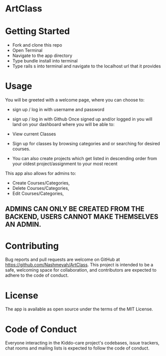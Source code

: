 # ArtClass
# Getting Started
* Fork and clone this repo
* Open Terminal
* Navigate to the app directory
* Type bundle install into terminal
* Type rails s into terminal and navigate to the localhost url that it provides
# Usage
You will be greeted with a welcome page, where you can choose to:

* sign up / log in with username and password
* sign up / log in with Github
Once signed up and/or logged in you will land on your dashboard where you will be able to:

* View current Classes
* Sign up for classes by browsing categories and or searching for desired courses. 
* You can also create projects which get listed in descending order from your oldest project/assignment to your most recent

This app also allows for admins to:

* Create Courses/Categories,
* Delete Courses/Categories,
* Edit Courses/Categories,

## ADMINS CAN ONLY BE CREATED FROM THE BACKEND, USERS CANNOT MAKE THEMSELVES AN ADMIN.

# Contributing
Bug reports and pull requests are welcome on GitHub at https://github.com/Nashmeyah/ArtClass. This project is intended to be a safe, welcoming space for collaboration, and contributors are expected to adhere to the code of conduct.

# License
The app is available as open source under the terms of the MIT License.

# Code of Conduct
Everyone interacting in the Kiddo-care project's codebases, issue trackers, chat rooms and mailing lists is expected to follow the code of conduct.
